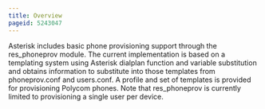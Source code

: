 ```yaml
---
title: Overview
pageid: 5243047
---
```


Asterisk includes basic phone provisioning support through the res_phoneprov module. The current implementation is based on a templating system using Asterisk dialplan function and variable substitution and obtains information to substitute into those templates from phoneprov.conf and users.conf. A profile and set of templates is provided for provisioning Polycom phones. Note that res_phoneprov is currently limited to provisioning a single user per device.
